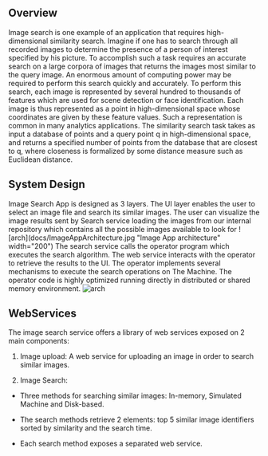 ## Overview
Image search is one example of an application that requires high-dimensional similarity search. Imagine if one has to search through all recorded images to determine the presence of a person of interest specified by his picture. To accomplish such a task requires an accurate search on a large corpora of images that returns the images most similar to the query image. An enormous amount of computing power may be required to perform this search quickly and accurately. 
To perform this search, each image is represented by several hundred to thousands of features which are used for scene detection or face identification. Each image is thus represented as a point in high-dimensional space whose coordinates are given by these feature values. Such a representation is common in many analytics applications. The similarity search task takes as input a database of points and a query point q in high-dimensional space, and returns a specified number of points from the database that are closest to q, where closeness is formalized by some distance measure such as Euclidean distance.


## System Design

Image Search App is designed as 3 layers.  The UI layer enables the user to select an image file and search its similar images. The user can visualize the image results sent by Search service loading the images from our internal repository which contains all the possible images available to look for
![arch](docs/ImageAppArchitecture.jpg "Image App architecture" width="200")
The search service calls the operator program which executes the search algorithm. The web service interacts with the operator to retrieve the results to the UI. The operator implements several mechanisms to execute the search operations on The Machine.
The operator code is highly optimized running directly in distributed or shared memory environment.
![arch](docs/SystemDeployment.jpg.jpg "System architecture")

## WebServices
The image search service offers a library of web services exposed on 2 main components:  

1. Image upload: A web service for uploading an image in order to search similar images.

2. Image Search: 
-	Three methods for searching similar images: In-memory, Simulated Machine and Disk-based.

-	The search methods retrieve 2 elements: top 5 similar image identifiers sorted by similarity and the search time.

-	Each search method exposes a separated web service.



